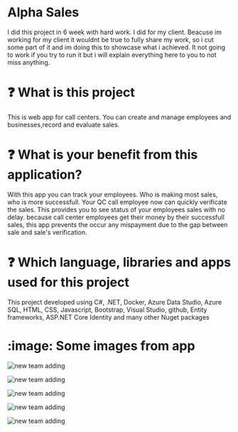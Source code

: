 # Alpha Sales

I did this project in 6 week with hard work. I did for my client. Beacuse im working for my client it wouldnt be true to fully share my work, so i cut some part of it and im doing this to showcase what i achieved. It not going to work if you try to run it but i will explain everything here to you to not miss anything.

# :question: What is this project
This is web app for call centers. You can create and manage employees and businesses,record and evaluate sales.

# :question: What is your benefit from this application?
With this app you can track your employees. Who is making most sales, who is more successfull. Your QC call employee now can quickly verificate the sales. This provides you to see status of your employees sales with no delay. because call center employees get their money by their successfull sales, this app prevents the occur any mispayment due to the gap between sale and sale's verification.

# :question: Which language, libraries and apps used for this project
 This project developed using C#, .NET, Docker, Azure Data Studio, Azure SQL, HTML, CSS, Javascript, Bootstrap, Visual Studio, github, Entity frameworks, ASP.NET Core Identity and many other Nuget packages

 # :image: Some images from app

 ![new team adding](https://github.com/SellTrack/Alpha-Sales-Preview/blob/main/Media/Screenshot%202023-09-17%20at%203.39.16%E2%80%AFPM.jpg?raw=true)

 ![new team adding]( https://github.com/SellTrack/Alpha-Sales-Preview/blob/main/Media/Screenshot%202023-09-18%20at%2010.00.08%E2%80%AFPM.jpg?raw=true)

 ![new team adding]( https://github.com/SellTrack/Alpha-Sales-Preview/blob/main/Media/Screenshot%202023-09-18%20at%2010.00.08%E2%80%AFPM.jpg?raw=true)

 ![new team adding](https://github.com/SellTrack/Alpha-Sales-Preview/blob/main/Media/Screenshot%202023-09-18%20at%206.32.44%E2%80%AFPM.jpg?raw=true)

 ![new team adding](https://github.com/SellTrack/Alpha-Sales-Preview/blob/main/Media/Screenshot%202023-09-18%20at%206.32.54%E2%80%AFPM.jpg?raw=true)










